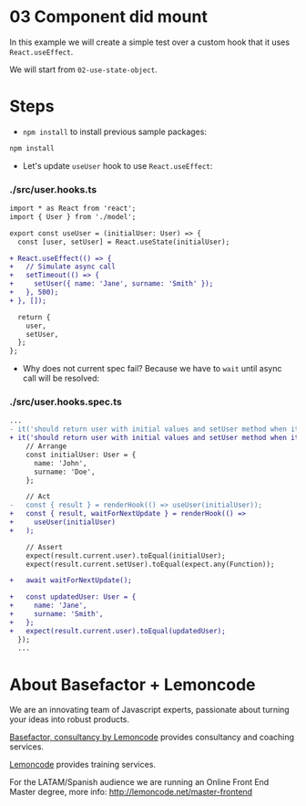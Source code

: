 # 03 Component did mount

In this example we will create a simple test over a custom hook that it uses `React.useEffect`.

We will start from `02-use-state-object`.

# Steps

- `npm install` to install previous sample packages:

```bash
npm install
```

- Let's update `useUser` hook to use `React.useEffect`:

### ./src/user.hooks.ts

```diff
import * as React from 'react';
import { User } from './model';

export const useUser = (initialUser: User) => {
  const [user, setUser] = React.useState(initialUser);

+ React.useEffect(() => {
+   // Simulate async call
+   setTimeout(() => {
+     setUser({ name: 'Jane', surname: 'Smith' });
+   }, 500);
+ }, []);

  return {
    user,
    setUser,
  };
};

```

- Why does not current spec fail? Because we have to `wait` until async call will be resolved:

### ./src/user.hooks.spec.ts

```diff
...
- it('should return user with initial values and setUser method when it calls it', () => {
+ it('should return user with initial values and setUser method when it calls it', async () => {
    // Arrange
    const initialUser: User = {
      name: 'John',
      surname: 'Doe',
    };

    // Act
-   const { result } = renderHook(() => useUser(initialUser));
+   const { result, waitForNextUpdate } = renderHook(() =>
+     useUser(initialUser)
+   );

    // Assert
    expect(result.current.user).toEqual(initialUser);
    expect(result.current.setUser).toEqual(expect.any(Function));

+   await waitForNextUpdate();

+   const updatedUser: User = {
+     name: 'Jane',
+     surname: 'Smith',
+   };
+   expect(result.current.user).toEqual(updatedUser);
  });
  ...

```

# About Basefactor + Lemoncode

We are an innovating team of Javascript experts, passionate about turning your ideas into robust products.

[Basefactor, consultancy by Lemoncode](http://www.basefactor.com) provides consultancy and coaching services.

[Lemoncode](http://lemoncode.net/services/en/#en-home) provides training services.

For the LATAM/Spanish audience we are running an Online Front End Master degree, more info: http://lemoncode.net/master-frontend
